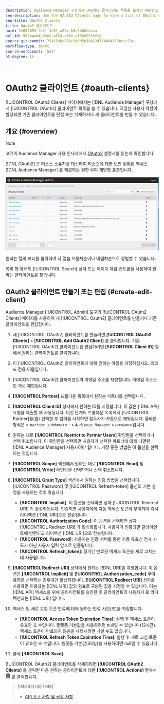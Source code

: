 ```yaml
---
description: Audience Manager 구성에서 OAuth2 클라이언트 목록을 보려면 OAuth2 클라이언트 페이지를 사용하십시오. 적절한 사용자 역할이 할당되면 기존 클라이언트를 편집 또는 삭제하거나 새 클라이언트를 만들 수 있습니다.
seo-description: Use the OAuth2 Clients page to view a list of OAuth2 clients in your Audience Manager configuration. You can edit or delete existing clients or create new clients, providing that you have the appropriate user roles assigned.
seo-title: OAuth2 Clients
title: OAuth2 클라이언트
uuid: 3e654053-fb2f-4d8f-a53c-b5c3b8dbdaaa
exl-id: 993eae04-02e8-4554-a6fe-cf599053bfc9
source-git-commit: 79415eba732c2a6d50f04124774664f788ccc78c
workflow-type: tm+mt
source-wordcount: '555'
ht-degree: 1%

---
```


# OAuth2 클라이언트 {#oauth-clients}

[!UICONTROL OAuth2 Clients] 페이지에서는 [!DNL Audience Manager] 구성에서 [!UICONTROL OAuth2] 클라이언트 목록을 볼 수 있습니다. 적절한 사용자 역할이 할당되면 기존 클라이언트를 편집 또는 삭제하거나 새 클라이언트를 만들 수 있습니다.

## 개요 {#overview}

<!-- c_oauth.xml -->

>[!NOTE]
>
>고객이 Audience Manager 사용 안내서에서 [OAuth2](https://experienceleague.adobe.com/docs/audience-manager/user-guide/api-and-sdk-code/rest-apis/aam-api-getting-started.html#oauth) 설명서를 읽는지 확인합니다.

[!DNL OAuth2] 은 리소스 소유자를 대신하여 리소스에 대한 보안 위임된 액세스 [!DNL Audience Manager] 를 제공하는 권한 부여 개방형 표준입니다.

![](assets/oauth.png)

원하는 열의 헤더를 클릭하여 각 열을 오름차순이나 내림차순으로 정렬할 수 있습니다.

목록 맨 아래의 [!UICONTROL Search] 상자 또는 페이지 매김 컨트롤을 사용하여 원하는 클라이언트를 찾습니다.

## OAuth2 클라이언트 만들기 또는 편집 {#create-edit-client}

<!-- t_create_edit_auth.xml -->

Audience Manager [!UICONTROL Admin] 도구의 [!UICONTROL OAuth2 Clients] 페이지를 사용하여 새 [!UICONTROL Oauth2] 클라이언트를 만들거나 기존 클라이언트를 편집합니다.

1. 새 [!UICONTROL OAuth2] 클라이언트를 만들려면 **[!UICONTROL OAuth2 Clients]** > **[!UICONTROL Add OAuth2 Client]** 를 클릭합니다. 기존 [!UICONTROL OAuth2] 클라이언트를 편집하려면 **[!UICONTROL Client ID]** 열에서 원하는 클라이언트를 클릭합니다.
1. 이 [!UICONTROL OAuth2] 클라이언트에 대해 원하는 이름을 지정하십시오. 레코드 전용 이름입니다.
1. [!UICONTROL OAuth2] 클라이언트의 이메일 주소를 지정합니다. 이메일 주소는 한 개로 제한됩니다.
1. **[!UICONTROL Partner]** 드롭다운 목록에서 원하는 파트너를 선택합니다.
1. **[!UICONTROL Client ID]** 상자에서 원하는 ID를 지정합니다. 이 값은 [!DNL API] 요청을 제출할 때 사용됩니다. 이전 단계의 드롭다운 목록에서 [!UICONTROL Partner]을(를) 선택한 후 입력을 시작하면 접두사가 자동으로 채워집니다. 올바른 형식은 &lt; *`partner subdomain`* - &lt; *`Audience Manager username`*>입니다.
1. 원하는 대로 **[!UICONTROL Restrict to Partner Users]** 확인란을 선택하거나 선택 취소합니다. 이 확인란을 선택하면 사용자가 선택한 파트너에 대해 나열된 [!DNL Audience Manager] 사용자여야 합니다. 가장 좋은 방법은 이 옵션을 선택하는 것입니다.
1. **[!UICONTROL Scope]** 섹션에서 원하는 대로 **[!UICONTROL Read]** 및 **[!UICONTROL Write]** 확인란을 선택하거나 선택 취소합니다.
1. **[!UICONTROL Grant Type]** 섹션에서 원하는 인증 방법을 선택합니다. [!UICONTROL Password] 및 [!UICONTROL Refresh-token] 옵션의 기본 설정을 사용하는 것이 좋습니다.

   * **[!UICONTROL Implicit]**: 이 옵션을 선택하면 상자 [!UICONTROL Redirect URI] 가 활성화됩니다. 인증되면 사용자에게 자동 액세스 토큰이 부여되며 즉시 리디렉션 [!DNL URI]으로 전송됩니다.
   * **[!UICONTROL Authorization Code]**: 이 옵션을 선택하면 상자 [!UICONTROL Redirect URI] 가 활성화됩니다. 사용자가 인증되면 클라이언트에 반환되고 리디렉션 [!DNL URI]으로 전송됩니다.
   * **[!UICONTROL Password]**: 사용자는 인증 서버를 통한 자동 유효성 검사 시도가 아닌 사용자 입력 암호로 인증됩니다.
   * **[!UICONTROL Refresh_token]**: 장기간 만료된 액세스 토큰을 새로 고치는 데 사용됩니다.

1. **[!UICONTROL Redirect URI]** 상자에서 원하는 [!DNL URI]을 지정합니다. 이 옵션은 **[!UICONTROL Implicit]** 및 **[!UICONTROL Authorization_code]** 부여 유형을 선택하는 경우에만 활성화됩니다. **[!UICONTROL Redirect URI]** 상자를 사용하면 허용되는 [!DNL URI] 값의 쉼표로 구분된 값을 지정할 수 있습니다. 이는 [!DNL API] 액세스를 위해 클라이언트를 승인한 후 클라이언트의 사용자가 로 리디렉션되는 [!DNL URI] 입니다.
1. 액세스 및 새로 고침 토큰 만료에 대해 원하는 만료 시간(초)을 지정합니다.

   * **[!UICONTROL Access Token Expiration Time]**: 실행 후 액세스 토큰이 유효한 초 수입니다. 플랫폼 기본값을 사용하려면 null일 수 있습니다(12시간). 액세스 토큰이 만료되지 않음을 나타내려면 -1일 수도 있습니다.
   * **[!UICONTROL Refresh Token Expiration Time]**: 발행 후 새로 고침 토큰이 유효한 초 수입니다. 플랫폼 기본값(30일)을 사용하려면 null일 수 있습니다.

1. 클릭 **[!UICONTROL Save]**.

[!UICONTROL OAuth2] 클라이언트를 삭제하려면 **[!UICONTROL OAuth2 Clients]** 를 클릭한 다음 원하는 클라이언트에 대한 **[!UICONTROL Actions]** 열에서 ![](assets/icon_delete.png) 를 클릭합니다.

>[!MORELIKETHIS]
>
>* [API 요구 사항 및 권장 사항](../admin-oauth2/aam-admin-api-requirements.md)

